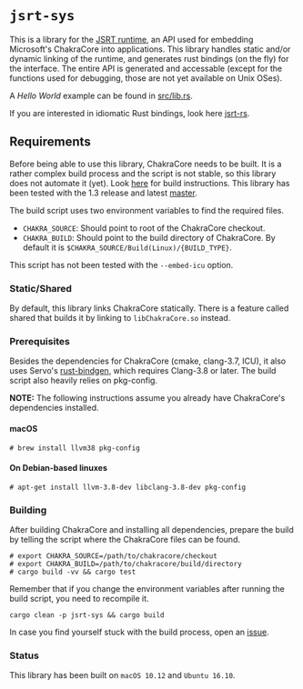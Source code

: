 # `jsrt-sys`

This is a library for the [JSRT runtime](https://goo.gl/1F6Gi1), an API used for
embedding Microsoft's ChakraCore into applications. This library handles static
and/or dynamic linking of the runtime, and generates rust bindings (on the fly)
for the interface. The entire API is generated and accessable (except for the
functions used for debugging, those are not yet available on Unix OSes).

A *Hello World* example can be found in
[src/lib.rs](https://github.com/darfink/jsrt-rs/blob/master/jsrt-sys/src/lib.rs).

If you are interested in idiomatic Rust bindings, look here
[jsrt-rs](https://github.com/darfink/jsrt-rs).

## Requirements

Before being able to use this library, ChakraCore needs to be built. It is a
rather complex build process and the script is not stable, so this library does
not automate it (yet). Look
[here](https://github.com/Microsoft/ChakraCore/wiki/Building-ChakraCore) for
build instructions. This library has been tested with the 1.3 release and
latest [master](https://github.com/Microsoft/ChakraCore/commit/446b086d17).

The build script uses two environment variables to find the required files.

- `CHAKRA_SOURCE`: Should point to root of the ChakraCore checkout.
- `CHAKRA_BUILD`: Should point to the build directory of ChakraCore. By default
  it is `$CHAKRA_SOURCE/Build(Linux)/{BUILD_TYPE}`.

This script has not been tested with the `--embed-icu` option.

### Static/Shared

By default, this library links ChakraCore statically. There is a feature called
shared that builds it by linking to `libChakraCore.so` instead.

### Prerequisites

Besides the dependencies for ChakraCore (cmake, clang-3.7, ICU), it also uses
Servo's [rust-bindgen](https://github.com/servo/rust-bindgen), which requires
Clang-3.8 or later. The build script also heavily relies on pkg-config.

**NOTE:** The following instructions assume you already have ChakraCore's
 dependencies installed.

#### macOS

```
# brew install llvm38 pkg-config
```

#### On Debian-based linuxes

```
# apt-get install llvm-3.8-dev libclang-3.8-dev pkg-config
```

### Building

After building ChakraCore and installing all dependencies, prepare the build by
telling the script where the ChakraCore files can be found.

```
# export CHAKRA_SOURCE=/path/to/chakracore/checkout
# export CHAKRA_BUILD=/path/to/chakracore/build/directory
# cargo build -vv && cargo test
```

Remember that if you change the environment variables after running the build
script, you need to recompile it.

```
cargo clean -p jsrt-sys && cargo build
```

In case you find yourself stuck with the build process, open an
[issue](https://github.com/darfink/jsrt-rs/issues/new).

### Status

This library has been built on `macOS 10.12` and `Ubuntu 16.10`.
